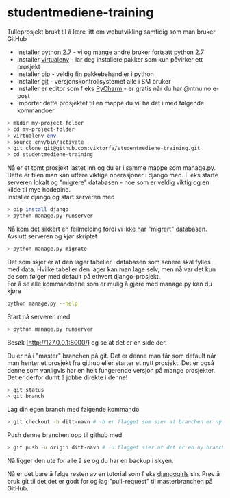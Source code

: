 # studentmediene-training
Tulleprosjekt brukt til å lære litt om webutvikling samtidig som man bruker GitHub

- Installer [python 2.7] - vi og mange andre bruker fortsatt python 2.7
- Installer [virtualenv] - lar deg installere pakker som kun påvirker ett prosjekt
- Installer [pip] - veldig fin pakkebehandler i python
- Installer [git] - versjonskontrollsystemet alle i SM bruker
- Installer er editor som f eks [PyCharm] - er gratis når du har @ntnu.no e-post
- Importer dette prosjektet til en mappe du vil ha det i med følgende kommandoer
```sh
> mkdir my-project-folder
> cd my-project-folder  
> virtualenv env  
> source env/bin/activate  
> git clone git@github.com:viktorfa/studentmediene-training.git  
> cd studentmediene-training  
```
Nå er et tomt prosjekt lastet inn og du er i samme mappe som manage.py. Dette er filen man kan utføre viktige operasjoner i django med. F eks starte serveren lokalt og "migrere" databasen - noe som er veldig viktig og en kilde til mye hodepine.  
Installer django og start serveren med  
```sh
> pip install django
> python manage.py runserver  
```
Nå kom det sikkert en feilmelding fordi vi ikke har "migrert" databasen. Avslutt serveren og kjør skriptet  
```sh
> python manage.py migrate  
```
Det som skjer er at den lager tabeller i databasen som senere skal fylles med data. Hvilke tabeller den lager kan man lage selv, men nå var det kun de som følger med default på ethvert django-prosjekt.  
For å se alle kommandoene som er mulig å gjøre med manage.py kan du kjøre
```sh
python manage.py --help
```
Start nå serveren med  
```sh
> python manage.py runserver  
```
Besøk [http://127.0.0.1:8000/] og se at det er en side der.


Du er nå i "master" branchen på git. Det er denne man får som default når man henter et prosjekt fra github eller starter et nytt prosjekt. Det er også denne som vanligvis har en helt fungerende versjon på mange prosjekter. Det er derfor dumt å jobbe direkte i denne!
```sh
> git status
> git branch
```
Lag din egen branch med følgende kommando  
```sh
> git checkout -b ditt-navn # -b er flagget som sier at branchen er ny
```
Push denne branchen opp til github med  
```sh
> git push -u origin ditt-navn # -u flagget sier at det er en ny branch på GitHub
```
Nå ligger den ute for alle å se og du har en backup i skyen.

Nå er det bare å følge resten av en tutorial som f eks [djangogirls] sin. Prøv å bruk git til det det er godt for og lag "pull-request" til masterbranchen på GitHub.


[PyCharm]: <https://www.jetbrains.com/pycharm/>
[python 2.7]: <https://www.python.org/downloads/>
[virtualenv]: <https://virtualenv.readthedocs.org/en/latest/installation.html>
[pip]: <https://pip.pypa.io/en/stable/installing/>
[PyCharm]: <https://www.jetbrains.com/pycharm/>
[git]: <https://git-scm.com/book/en/v2/Getting-Started-Installing-Git>
[http://127.0.0.1:8000/]: <http://127.0.0.1:8000/>
[djangogirls]: <http://tutorial.djangogirls.org/en/>
